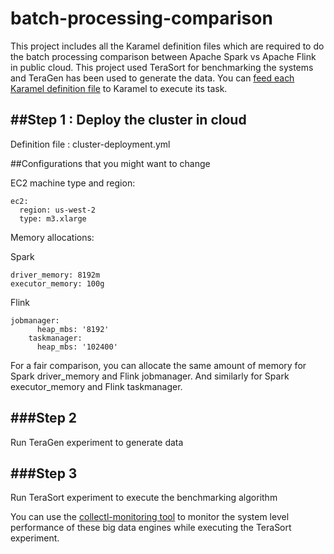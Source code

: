 # batch-processing-comparison
This project includes all the Karamel definition files which are required to do the batch processing comparison between Apache Spark vs Apache Flink in public cloud. This project used TeraSort for benchmarking the systems and TeraGen has been used to generate the data. You can [feed each Karamel definition file](https://www.youtube.com/watch?v=tCIA8_2dR14) to Karamel to execute its task.

##Step 1 : Deploy the cluster in cloud
--------------
Definition file : cluster-deployment.yml

##Configurations that you might want to change

EC2 machine type and region:
```
ec2:
  region: us-west-2
  type: m3.xlarge
```

Memory allocations:

Spark
```
driver_memory: 8192m
executor_memory: 100g
```

Flink
```
jobmanager:
      heap_mbs: '8192'
    taskmanager:
      heap_mbs: '102400'
```

For a fair comparison, you can allocate the same amount of memory for Spark driver_memory and Flink jobmanager. And similarly for Spark executor_memory and Flink taskmanager.

###Step 2
--------------
Run TeraGen experiment to generate data

###Step 3
--------------
Run TeraSort experiment to execute the benchmarking algorithm

You can use the [collectl-monitoring tool](https://github.com/shelan/collectl-monitoring) to monitor the system level performance of these big data engines while executing the TeraSort experiment.